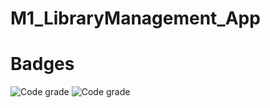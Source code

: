 # M1_LibraryManagement_App

# Badges
![Code grade](https://api.codiga.io/project/31034/score/svg)
![Code grade](https://api.codiga.io/project/31034/status/svg)
